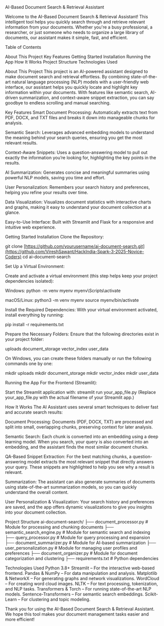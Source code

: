 AI-Based Document Search & Retrieval Assistant

Welcome to the AI-Based Document Search & Retrieval Assistant! This intelligent tool helps you quickly search through and retrieve relevant information from your documents. Whether you're a busy professional, a researcher, or just someone who needs to organize a large library of documents, our assistant makes it simple, fast, and efficient.

Table of Contents

About This Project
Key Features
Getting Started
Installation
Running the App
How It Works
Project Structure
Technologies Used

About This Project
This project is an AI-powered assistant designed to make document search and retrieval effortless. By combining state-of-the-art natural language processing (NLP) models with a user-friendly web interface, our assistant helps you quickly locate and highlight key information within your documents. With features like semantic search, AI-driven summarization, and context-aware snippet extraction, you can say goodbye to endless scrolling and manual searching.

Key Features
Smart Document Processing:
Automatically extracts text from PDF, DOCX, and TXT files and breaks it down into manageable chunks for analysis.

Semantic Search:
Leverages advanced embedding models to understand the meaning behind your search queries, ensuring you get the most relevant results.

Context-Aware Snippets:
Uses a question-answering model to pull out exactly the information you’re looking for, highlighting the key points in the results.

AI Summarization:
Generates concise and meaningful summaries using powerful NLP models, saving you time and effort.

User Personalization:
Remembers your search history and preferences, helping you refine your results over time.

Data Visualization:
Visualizes document statistics with interactive charts and graphs, making it easy to understand your document collection at a glance.

Easy-to-Use Interface:
Built with Streamlit and Flask for a responsive and intuitive web experience.

Getting Started
Installation
Clone the Repository:

git clone [https://github.com/yourusername/ai-document-search.git](https://github.com/VireshSawant/HackIndia-Spark-3-2025-Novice-Coders)
cd ai-document-search

Set Up a Virtual Environment:

Create and activate a virtual environment (this step helps keep your project dependencies isolated):

Windows:
python -m venv myenv
myenv\Scripts\activate


macOS/Linux:
python3 -m venv myenv
source myenv/bin/activate

Install the Required Dependencies:
With your virtual environment activated, install everything by running:

pip install -r requirements.txt

Prepare the Necessary Folders:
Ensure that the following directories exist in your project folder:

uploads
document_storage
vector_index
user_data

On Windows, you can create these folders manually or run the following commands one by one:

mkdir uploads
mkdir document_storage
mkdir vector_index
mkdir user_data

Running the App
For the Frontend (Streamlit):

Start the Streamlit application with:
streamlit run your_app_file.py
(Replace your_app_file.py with the actual filename of your Streamlit app.)


How It Works
The AI Assistant uses several smart techniques to deliver fast and accurate search results:

Document Processing:
Documents (PDF, DOCX, TXT) are processed and split into small, overlapping chunks, preserving context for later analysis.

Semantic Search:
Each chunk is converted into an embedding using a deep learning model. When you search, your query is also converted into an embedding, and the assistant finds the most similar document chunks.

QA-Based Snippet Extraction:
For the best matching chunks, a question-answering model extracts the most relevant snippet that directly answers your query. These snippets are highlighted to help you see why a result is relevant.

Summarization:
The assistant can also generate summaries of documents using state-of-the-art summarization models, so you can quickly understand the overall content.

User Personalization & Visualization:
Your search history and preferences are saved, and the app offers dynamic visualizations to give you insights into your document collection.

Project Structure
ai-document-search/
├── document_processor.py      # Module for processing and chunking documents
├── semantic_search_engine.py  # Module for semantic search and indexing
├── query_processor.py         # Module for query processing and expansion
├── document_summarizer.py     # Module for AI-based summarization
├── user_personalization.py    # Module for managing user profiles and preferences
├── document_organizer.py      # Module for document categorization and clustering
├── requirements.txt           # Python dependencies


Technologies Used
Python 3.8+
Streamlit – For the interactive web-based frontend.
Pandas & NumPy – For data manipulation and analysis.
Matplotlib & NetworkX – For generating graphs and network visualizations.
WordCloud – For creating word cloud images.
NLTK – For text processing, tokenization, and NLP tasks.
Transformers & Torch – For running state-of-the-art NLP models.
Sentence-Transformers – For semantic search embeddings.
Scikit-Learn – For clustering and topic modeling.

Thank you for using the AI-Based Document Search & Retrieval Assistant. We hope this tool makes your document management tasks easier and more efficient!

